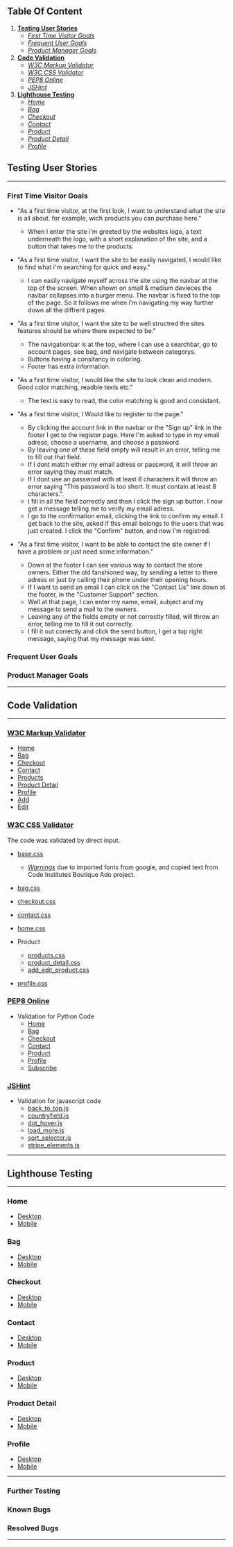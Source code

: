 
## Table Of Content
1. [**Testing User Stories**](#testing-user-stories)
    - [*First Time Visitor Goals*](#first-time-visitor-goals)
    - [*Frequent User Goals*](#frequent-user-goals)
    - [*Product Manager Goals*](#product-manager-goals)
2. [ **Code Validation**](#code-validation)
    - [*W3C Markup Validator*](#w3c-markup-validator)
    - [*W3C CSS Validator*](#w3c-css-validator)
    - [*PEP8 Online*](#pep8-online)
    - [*JSHint*](#jshint)
3. [ **Lighthouse Testing**](#lighthouse-testing)
    - [*Home*](#home)
    - [*Bag*](#bag)
    - [*Checkout*](#checkout)
    - [*Contact*](#contact)
    - [*Product*](#product)
    - [*Product Detail*](#product-detail)
    - [*Profile*](#profile)

 
## Testing User Stories
---

### First Time Visitor Goals
- "As a first time visitor, at the first look, I want to understand what the   site is all about. for example, wich products you can purchase here."
    - When I enter the site i'm greeted by the websites logo, a text underneath the logo, with a short explanation of the site, and a button that takes me to the products. 

- "As a first time visitor, I want the site to be easliy navigated, I would like to find what i'm searching for quick and easy."
    - I can easily navigate myself across the site using the navbar at the top of the screen. When shown on small & medium devieces the navbar collapses into a burger menu. The navbar is fixed to the top of the page. So it follows me when i'm navigating my way further down all the diffrent pages. 

- "As a first time visitor, I want the site to be well structred the sites features should be where there expected to be."
    - The navigationbar is at the top, where I can use a searchbar, go to account pages, see bag, and navigate between categorys. 
    - Buttons having a consitancy in coloring.
    - Footer has extra information.

- "As a first time visitor, I would like the site to look clean and modern. Good color matching, readble texts etc."
    - The text is easy to read, the color matching is good and consistant. 

- "As a first time visitor, I Would like to register to the page."
    - By clicking the account link in the navbar or the "Sign up" link in the footer I get to the register page. Here I'm asked to type in my email adress, choose a username, and choose a password. 
    - By leaving one of these field empty will result in an error, telling me to fill out that field. 
    - If I dont match either my email adress or password, it will throw an error saying they must match. 
    - If I dont use an password with at least 8 characters it will throw an error saying "This password is too short. It must contain at least 8 characters.". 
    - I fill in all the field correctly and then I click the sign up button. I now get a message telling me to verify my email adress.
    - I go to the confirmation email, clicking the link to confirm my email. I get back to the site, asked if this email belongs to the users that was just created. I click the "Confirm" button, and now I'm registred.  

-  "As a first time visitor, I want to be able to contact the site owner if I have a problem or just need some information."
    - Down at the footer I can see various way to contact the store owners. Either the old fanshioned way, by sending a letter to there adress or just by calling their phone under their opening hours. 
    - If I want to send an email I can click on the "Contact Us" link down at the footer, in the "Customer Support" section. 
    - Well at that page, I can enter my name, email, subject and my message to send a mail to the owners. 
    - Leaving any of the fields empty or not correctly filled, will throw an error, telling me to fill it out correctly. 
    - I fill it out correctly and click the send button, I get a top right message, saying that my message was sent. 


### Frequent User Goals

### Product Manager Goals


---
## Code Validation
---
### [W3C Markup Validator](https://validator.w3.org/)

- [Home](img-readme/home_html.png)
- [Bag](img-readme/bag_html.png)
- [Checkout](img-readme/checkout_html.png)
- [Contact](img-readme/contact_html.png)
- [Products](img-readme/products_html.png)
- [Product Detail](img-readme/product_detail_html.png)
- [Profile](img-readme/profile_html.png)
- [Add](img-readme/add_html.png)
- [Edit](img-readme/edit_html.png)


### [W3C CSS Validator](https://jigsaw.w3.org/) 
The code was validated by direct input.
- [base.css](img-readme/base_css.png)
    - [*Warnings*](img-readme/base_warnings_css.png) due to imported fonts from google, and copied text from Code Institutes Boutique Ado project.
    
- [bag.css](img-readme/bag_css.png)
- [checkout.css](img-readme/checkout_css.png)
- [contact.css](img-readme/contact_css.png)
- [home.css](img-readme/home_css.png)
- Product
    - [products.css](img-readme/products_css.png)
    - [product_detail.css](img-readme/product_detail_css.png)
    - [add_edit_product.css](img-readme/add_edit_product_css.png)
- [profile.css](img-readme/profile_css.png)


### [PEP8 Online](http://pep8online.com/)
- Validation for Python Code
    - [Home](img-readme/home_views.png)
    - [Bag](img-readme/bag_views.png)
    - [Checkout](img-readme/checkout_views.png)
    - [Contact](img-readme/contact_views.png)
    - [Product](img-readme/product_views.png)
    - [Profile](img-readme/profile_views.png)
    - [Subscribe](img-readme/sub_views.png)

### [JSHint](https://jshint.com/)
- Validation for javascript code
    - [back_to_top.js](img-readme/back_to_top_js.png)
    - [countryfield.js](img-readme/countryfield_js.png)
    - [dot_hover.js](img-readme/dot_hover_js.png)
    - [load_more.js](img-readme/load_more_js.png)
    - [sort_selector.js](img-readme/sort_selector_js.png)
    - [stripe_elements.js](img-readme/stripe_elements_js.png)


---
## Lighthouse Testing
---
### Home 
- [Desktop](pdf/home_desktop.pdf)
- [Mobile](pdf/home_mobile.pdf)
### Bag 
- [Desktop](pdf/bag_desktop.pdf)
- [Mobile](pdf/bag_mobile.pdf)
### Checkout
- [Desktop](pdf/checkout_desktop.pdf)
- [Mobile](pdf/checkout_mobile.pdf)
### Contact 
- [Desktop](pdf/contact_desktop.pdf)
- [Mobile](pdf/contact_mobile.pdf)
### Product 
- [Desktop](pdf/product_desktop.pdf)
- [Mobile](pdf/product_mobile.pdf)
### Product Detail 
- [Desktop](pdf/product_detail_desktop.pdf)
- [Mobile](pdf/product_detail_mobile.pdf)
### Profile 
- [Desktop](pdf/profile_desktop.pdf)
- [Mobile](pdf/profile_mobile.pdf)
---


### Further Testing

### Known Bugs 


### Resolved Bugs

---